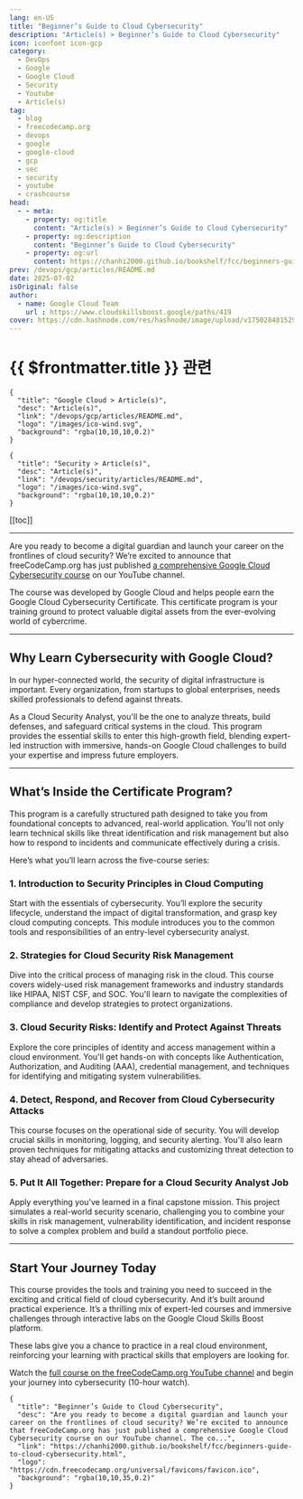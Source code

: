 ```yaml
---
lang: en-US
title: "Beginner’s Guide to Cloud Cybersecurity"
description: "Article(s) > Beginner’s Guide to Cloud Cybersecurity"
icon: iconfont icon-gcp
category:
  - DevOps
  - Google
  - Google Cloud
  - Security
  - Youtube
  - Article(s)
tag:
  - blog
  - freecodecamp.org
  - devops
  - google
  - google-cloud
  - gcp
  - sec
  - security
  - youtube
  - crashcourse
head:
  - - meta:
    - property: og:title
      content: "Article(s) > Beginner’s Guide to Cloud Cybersecurity"
    - property: og:description
      content: "Beginner’s Guide to Cloud Cybersecurity"
    - property: og:url
      content: https://chanhi2000.github.io/bookshelf/fcc/beginners-guide-to-cloud-cybersecurity.html
prev: /devops/gcp/articles/README.md
date: 2025-07-02
isOriginal: false
author:
  - name: Google Cloud Team
    url : https://www.cloudskillsboost.google/paths/419
cover: https://cdn.hashnode.com/res/hashnode/image/upload/v1750284815294/c2ba70be-5147-4b56-b377-4ac40f53532e.png
---
```


# {{ $frontmatter.title }} 관련

```component VPCard
{
  "title": "Google Cloud > Article(s)",
  "desc": "Article(s)",
  "link": "/devops/gcp/articles/README.md",
  "logo": "/images/ico-wind.svg",
  "background": "rgba(10,10,10,0.2)"
}
```

```component VPCard
{
  "title": "Security > Article(s)",
  "desc": "Article(s)",
  "link": "/devops/security/articles/README.md",
  "logo": "/images/ico-wind.svg",
  "background": "rgba(10,10,10,0.2)"
}
```

[[toc]]

---

<SiteInfo
  name="Beginner’s Guide to Cloud Cybersecurity"
  desc="Are you ready to become a digital guardian and launch your career on the frontlines of cloud security? We’re excited to announce that freeCodeCamp.org has just published a comprehensive Google Cloud Cybersecurity course on our YouTube channel. The co..."
  url="https://freecodecamp.org/news/beginners-guide-to-cloud-cybersecurity"
  logo="https://cdn.freecodecamp.org/universal/favicons/favicon.ico"
  preview="https://cdn.hashnode.com/res/hashnode/image/upload/v1750284815294/c2ba70be-5147-4b56-b377-4ac40f53532e.png"/>

Are you ready to become a digital guardian and launch your career on the frontlines of cloud security? We’re excited to announce that freeCodeCamp.org has just published [<VPIcon icon="fa-brands fa-youtube"/>a comprehensive Google Cloud Cybersecurity course](https://youtu.be/DrAZf4ZHqaM) on our YouTube channel.

The course was developed by Google Cloud and helps people earn the Google Cloud Cybersecurity Certificate. This certificate program is your training ground to protect valuable digital assets from the ever-evolving world of cybercrime.

---

## Why Learn Cybersecurity with Google Cloud?

In our hyper-connected world, the security of digital infrastructure is important. Every organization, from startups to global enterprises, needs skilled professionals to defend against threats.

As a Cloud Security Analyst, you'll be the one to analyze threats, build defenses, and safeguard critical systems in the cloud. This program provides the essential skills to enter this high-growth field, blending expert-led instruction with immersive, hands-on Google Cloud challenges to build your expertise and impress future employers.

---

## What’s Inside the Certificate Program?

This program is a carefully structured path designed to take you from foundational concepts to advanced, real-world application. You'll not only learn technical skills like threat identification and risk management but also how to respond to incidents and communicate effectively during a crisis.

Here’s what you’ll learn across the five-course series:

### 1. Introduction to Security Principles in Cloud Computing

Start with the essentials of cybersecurity. You’ll explore the security lifecycle, understand the impact of digital transformation, and grasp key cloud computing concepts. This module introduces you to the common tools and responsibilities of an entry-level cybersecurity analyst.

### 2. Strategies for Cloud Security Risk Management

Dive into the critical process of managing risk in the cloud. This course covers widely-used risk management frameworks and industry standards like HIPAA, NIST CSF, and SOC. You'll learn to navigate the complexities of compliance and develop strategies to protect organizations.

### 3. Cloud Security Risks: Identify and Protect Against Threats

Explore the core principles of identity and access management within a cloud environment. You'll get hands-on with concepts like Authentication, Authorization, and Auditing (AAA), credential management, and techniques for identifying and mitigating system vulnerabilities.

### 4. Detect, Respond, and Recover from Cloud Cybersecurity Attacks

This course focuses on the operational side of security. You will develop crucial skills in monitoring, logging, and security alerting. You'll also learn proven techniques for mitigating attacks and customizing threat detection to stay ahead of adversaries.

### 5. Put It All Together: Prepare for a Cloud Security Analyst Job

Apply everything you’ve learned in a final capstone mission. This project simulates a real-world security scenario, challenging you to combine your skills in risk management, vulnerability identification, and incident response to solve a complex problem and build a standout portfolio piece.

---

## Start Your Journey Today

This course provides the tools and training you need to succeed in the exciting and critical field of cloud cybersecurity. And it’s built around practical experience. It’s a thrilling mix of expert-led courses and immersive challenges through interactive labs on the Google Cloud Skills Boost platform.

These labs give you a chance to practice in a real cloud environment, reinforcing your learning with practical skills that employers are looking for.

Watch the [<VPIcon icon="fa-brands fa-youtube"/>full course on the freeCodeCamp.org YouTube channel](https://youtu.be/DrAZf4ZHqaM) and begin your journey into cybersecurity (10-hour watch).

<VidStack src="youtube/DrAZf4ZHqaM" />

<!-- TODO: add ARTICLE CARD -->
```component VPCard
{
  "title": "Beginner’s Guide to Cloud Cybersecurity",
  "desc": "Are you ready to become a digital guardian and launch your career on the frontlines of cloud security? We’re excited to announce that freeCodeCamp.org has just published a comprehensive Google Cloud Cybersecurity course on our YouTube channel. The co...",
  "link": "https://chanhi2000.github.io/bookshelf/fcc/beginners-guide-to-cloud-cybersecurity.html",
  "logo": "https://cdn.freecodecamp.org/universal/favicons/favicon.ico",
  "background": "rgba(10,10,35,0.2)"
}
```
